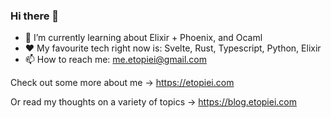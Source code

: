 ### Hi there 👋

- 🌱 I’m currently learning about Elixir + Phoenix, and Ocaml
- ❤️ My favourite tech right now is: Svelte, Rust, Typescript, Python, Elixir
- 📫 How to reach me: me.etopiei@gmail.com

Check out some more about me -> https://etopiei.com

Or read my thoughts on a variety of topics -> https://blog.etopiei.com
